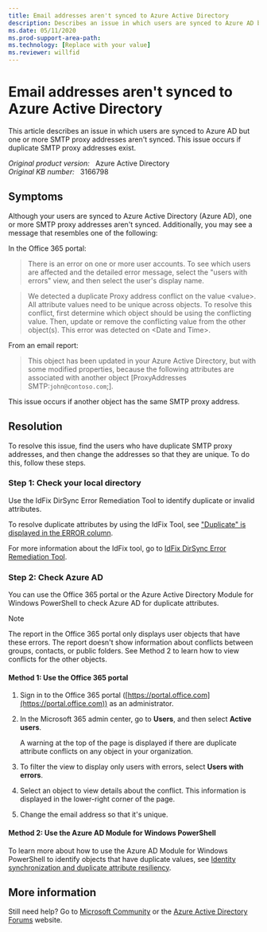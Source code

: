 ```yaml
---
title: Email addresses aren't synced to Azure Active Directory
description: Describes an issue in which users are synced to Azure AD but one or more SMTP proxy addresses aren't synced.  This issue occurs if duplicate SMTP proxy addresses exist. Provides a resolution.
ms.date: 05/11/2020
ms.prod-support-area-path: 
ms.technology: [Replace with your value]
ms.reviewer: willfid
---
```

# Email addresses aren't synced to Azure Active Directory

This article describes an issue in which users are synced to Azure AD but one or more SMTP proxy addresses aren't synced. This issue occurs if duplicate SMTP proxy addresses exist.

_Original product version:_ &nbsp; Azure Active Directory  
_Original KB number:_ &nbsp; 3166798

## Symptoms

Although your users are synced to Azure Active Directory (Azure AD), one or more SMTP proxy addresses aren't synced. Additionally, you may see a message that resembles one of the following:

In the Office 365 portal:

> There is an error on one or more user accounts. To see which users are affected and the detailed error message, select the "users with errors" view, and then select the user's display name.

> We detected a duplicate Proxy address conflict on the value \<value>. All attribute values need to be unique across objects. To resolve this conflict, first determine which object should be using the conflicting value. Then, update or remove the conflicting value from the other object(s). This error was detected on \<Date and Time>.

From an email report:

> This object has been updated in your Azure Active Directory, but with some modified properties, because the following attributes are associated with another object [ProxyAddresses SMTP:`john@contoso.com`;].

This issue occurs if another object has the same SMTP proxy address.

## Resolution

To resolve this issue, find the users who have duplicate SMTP proxy addresses, and then change the addresses so that they are unique. To do this, follow these steps.

### Step 1: Check your local directory

Use the IdFix DirSync Error Remediation Tool to identify duplicate or invalid attributes.

To resolve duplicate attributes by using the IdFix Tool, see ["Duplicate" is displayed in the ERROR column](/office365/troubleshoot/active-directory/run-idfix-dirsync-error-remediation-tool).

For more information about the IdFix tool, go to [IdFix DirSync Error Remediation Tool](https://www.microsoft.com/en-ca/download/details.aspx?id=36832).

### Step 2: Check Azure AD

You can use the Office 365 portal or the Azure Active Directory Module for Windows PowerShell to check Azure AD for duplicate attributes.

> [!NOTE]
> The report in the Office 365 portal only displays user objects that have these errors. The report doesn't show information about conflicts between groups, contacts, or public folders. See Method 2 to learn how to view conflicts for the other objects.

#### Method 1: Use the Office 365 portal

1. Sign in to the Office 365 portal ([https://portal.office.com](https://portal.office.com)) as an administrator.
2. In the Microsoft 365 admin center, go to **Users**, and then select **Active users**.

    A warning at the top of the page is displayed if there are duplicate attribute conflicts on any object in your organization.

3. To filter the view to display only users with errors, select **Users with errors**.
4. Select an object to view details about the conflict. This information is displayed in the lower-right corner of the page.
5. Change the email address so that it's unique.

#### Method 2: Use the Azure AD Module for Windows PowerShell

To learn more about how to use the Azure AD Module for Windows PowerShell to identify objects that have duplicate values, see [Identity synchronization and duplicate attribute resiliency](/azure/active-directory/hybrid/how-to-connect-syncservice-duplicate-attribute-resiliency).

## More information

Still need help? Go to [Microsoft Community](https://answers.microsoft.com/) or the [Azure Active Directory Forums](https://social.msdn.microsoft.com) website.
